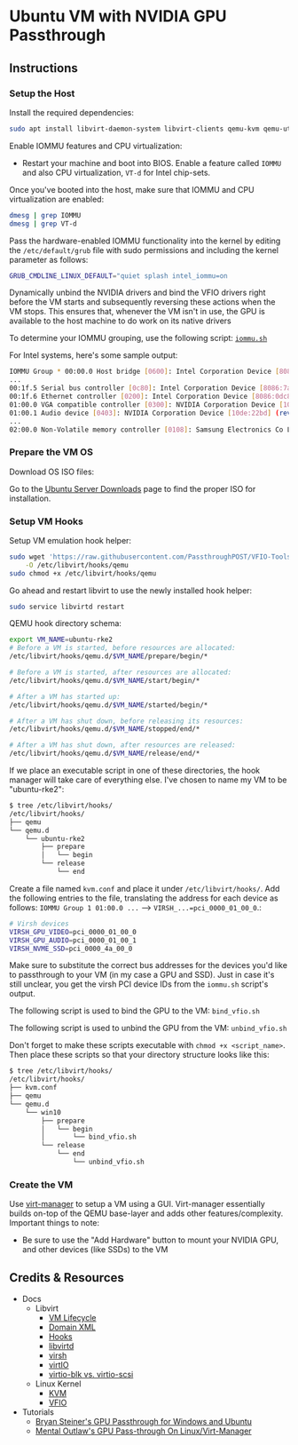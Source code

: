 # Ubuntu VM with NVIDIA GPU Passthrough

## Instructions

### Setup the Host

Install the required dependencies:

```bash
sudo apt install libvirt-daemon-system libvirt-clients qemu-kvm qemu-utils virt-manager ovmf
```

Enable IOMMU features and CPU virtualization:

- Restart your machine and boot into BIOS. Enable a feature called `IOMMU` and also CPU virtualization, `VT-d` for Intel chip-sets.

Once you've booted into the host, make sure that IOMMU and CPU virtualization are enabled:

```bash
dmesg | grep IOMMU
dmesg | grep VT-d
```

Pass the hardware-enabled IOMMU functionality into the kernel by editing the `/etc/default/grub` file with sudo permissions and including the kernel parameter as follows:

```bash
GRUB_CMDLINE_LINUX_DEFAULT="quiet splash intel_iommu=on
```

Dynamically unbind the NVIDIA drivers and bind the VFIO drivers right before the VM starts and subsequently reversing these actions when the VM stops. This ensures that, whenever the VM isn't in use, the GPU is available to the host machine to do work on its native drivers

To determine your IOMMU grouping, use the following script: [`iommu.sh`](./iommu.sh)

For Intel systems, here's some sample output:

```bash
IOMMU Group * 00:00.0 Host bridge [0600]: Intel Corporation Device [8086:a702] (rev 01)
...
00:1f.5 Serial bus controller [0c80]: Intel Corporation Device [8086:7a24] (rev 11)
00:1f.6 Ethernet controller [0200]: Intel Corporation Device [8086:0dc8] (rev 11)
01:00.0 VGA compatible controller [0300]: NVIDIA Corporation Device [10de:2820] (rev a1)
01:00.1 Audio device [0403]: NVIDIA Corporation Device [10de:22bd] (rev a1)
...
02:00.0 Non-Volatile memory controller [0108]: Samsung Electronics Co Ltd NVMe SSD Controller PM9A1/PM9A3/980PRO [144d:a80a]
```

### Prepare the VM OS

Download OS ISO files:

Go to the [Ubuntu Server Downloads](https://ubuntu.com/download/server) page to find the proper ISO for installation.

### Setup VM Hooks

Setup VM emulation hook helper:

```bash
sudo wget 'https://raw.githubusercontent.com/PassthroughPOST/VFIO-Tools/master/libvirt_hooks/qemu' \
    -O /etc/libvirt/hooks/qemu
sudo chmod +x /etc/libvirt/hooks/qemu
```

Go ahead and restart libvirt to use the newly installed hook helper:

```bash
sudo service libvirtd restart
```

QEMU hook directory schema:

```bash
export VM_NAME=ubuntu-rke2
# Before a VM is started, before resources are allocated:
/etc/libvirt/hooks/qemu.d/$VM_NAME/prepare/begin/*

# Before a VM is started, after resources are allocated:
/etc/libvirt/hooks/qemu.d/$VM_NAME/start/begin/*

# After a VM has started up:
/etc/libvirt/hooks/qemu.d/$VM_NAME/started/begin/*

# After a VM has shut down, before releasing its resources:
/etc/libvirt/hooks/qemu.d/$VM_NAME/stopped/end/*

# After a VM has shut down, after resources are released:
/etc/libvirt/hooks/qemu.d/$VM_NAME/release/end/*
```

If we place an executable script in one of these directories, the hook manager will take care of everything else. I've chosen to name my VM to be "ubuntu-rke2":

```bash
$ tree /etc/libvirt/hooks/
/etc/libvirt/hooks/
├── qemu
└── qemu.d
    └── ubuntu-rke2
        ├── prepare
        │   └── begin
        └── release
            └── end
```

Create a file named `kvm.conf` and place it under `/etc/libvirt/hooks/`. Add the following entries to the file, translating the address for each device as follows: `IOMMU Group 1 01:00.0 ...` --> `VIRSH_...=pci_0000_01_00_0`.:

```bash
# Virsh devices
VIRSH_GPU_VIDEO=pci_0000_01_00_0
VIRSH_GPU_AUDIO=pci_0000_01_00_1
VIRSH_NVME_SSD=pci_0000_4a_00_0
```

Make sure to substitute the correct bus addresses for the devices you'd like to passthrough to your VM (in my case a GPU and SSD). Just in case it's still unclear, you get the virsh PCI device IDs from the `iommu.sh` script's output.

The following script is used to bind the GPU to the VM: `bind_vfio.sh`

The following script is used to unbind the GPU from the VM: `unbind_vfio.sh`

Don't forget to make these scripts executable with `chmod +x <script_name>`. Then place these scripts so that your directory structure looks like this:

```bash
$ tree /etc/libvirt/hooks/
/etc/libvirt/hooks/
├── kvm.conf
├── qemu
└── qemu.d
    └── win10
        ├── prepare
        │   └── begin
        │       └── bind_vfio.sh
        └── release
            └── end
                └── unbind_vfio.sh
```

### Create the VM

Use [virt-manager](https://virt-manager.org/) to setup a VM using a GUI. Virt-manager essentially builds on-top of the QEMU base-layer and adds other features/complexity. Important things to note:

- Be sure to use the "Add Hardware" button to mount your NVIDIA GPU, and other devices (like SSDs) to the VM

## Credits & Resources

- Docs
  - Libvirt
    - [VM Lifecycle](https://wiki.libvirt.org/page/VM_lifecycle)
    - [Domain XML](https://libvirt.org/formatdomain.html)
    - [Hooks](https://libvirt.org/hooks.html)
    - [libvirtd](https://libvirt.org/manpages/libvirtd.html)
    - [virsh](https://libvirt.org/manpages/virsh.html)
    - [virtIO](https://wiki.libvirt.org/page/Virtio)
    - [virtio-blk vs. virtio-scsi](https://mpolednik.github.io/2017/01/23/virtio-blk-vs-virtio-scsi/)
  - Linux Kernel
    - [KVM](https://www.kernel.org/doc/html/latest/virt/kvm/index.html)
    - [VFIO](https://www.kernel.org/doc/html/latest/driver-api/vfio.html?highlight=vfio%20pci)
- Tutorials
  - [Bryan Steiner's GPU Passthrough for Windows and Ubuntu](https://github.com/bryansteiner/gpu-passthrough-tutorial)
  - [Mental Outlaw's GPU Pass-through On Linux/Virt-Manager](https://youtu.be/KVDUs019IB8?si=QI5OqyeiuhkoRVL-)
